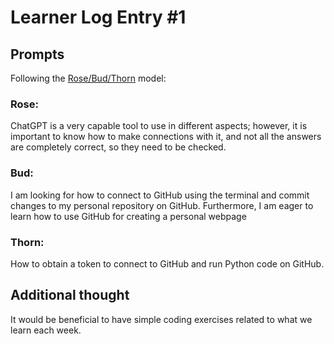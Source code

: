 # Learner Log Entry #1 

## Prompts
Following the [Rose/Bud/Thorn](https://www.panoramaed.com/blog/rose-bud-thorn-activity-and-worksheet#:~:text=%22Rose%2C%20Bud%2C%20Thorn%22%20is%20a%20mindful%20design%2D,day%2C%20week%2C%20or%20month.) model:

### Rose:
ChatGPT is a very capable tool to use in different aspects; however, it is important to know how to make connections with it, and not all the answers are completely correct, so they need to be checked.

### Bud: 
I am looking for how to connect to GitHub using the terminal and commit changes to my personal repository on GitHub. Furthermore, I am eager to learn how to use GitHub for creating a personal webpage 

### Thorn: 
How to obtain a token to connect to GitHub and run Python code on GitHub. 

## Additional thought
It would be beneficial to have simple coding exercises related to what we learn each week.
